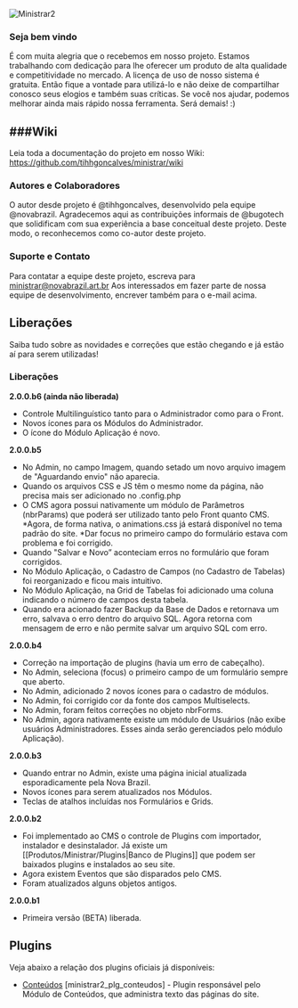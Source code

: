 ![Ministrar2](http://wiki.novabrazil.art.br/images/8/81/Ministrar_logo.jpg)
### Seja bem vindo
É com muita alegria que o recebemos em nosso projeto. Estamos trabalhando com dedicação para lhe oferecer um produto de alta qualidade e competitividade no mercado.
A licença de uso de nosso sistema é gratuita. Então fique a vontade para utilizá-lo e não deixe de compartilhar conosco seus elogios e também suas críticas. Se você nos ajudar, podemos melhorar ainda mais rápido nossa ferramenta. Será demais! :)

###Wiki
------
Leia toda a documentação do projeto em nosso Wiki:
https://github.com/tihhgoncalves/ministrar/wiki

### Autores e Colaboradores
O autor desde projeto é @tihhgoncalves, desenvolvido pela equipe @novabrazil. Agradecemos  aqui as contribuições informais de @bugotech que solidificam com sua experiência a base conceitual deste projeto. Deste modo, o reconhecemos como co-autor deste projeto.

### Suporte e Contato
Para contatar a equipe deste projeto, escreva para ministrar@novabrazil.art.br
Aos interessados em fazer parte de nossa equipe de desenvolvimento, encrever também para o e-mail acima.

## Liberações
Saiba tudo sobre as novidades e correções que estão chegando e já estão aí para serem utilizadas!

### Liberações
**2.0.0.b6 (ainda não liberada)**
* Controle Multilinguístico tanto para o Administrador como para o Front.
* Novos ícones para os Módulos do Administrador.
* O ícone do Módulo Aplicação é novo.

**2.0.0.b5**
* No Admin, no campo Imagem, quando setado um novo arquivo imagem de "Aguardando envio" não aparecia.
* Quando os arquivos CSS e JS têm o mesmo nome da página, não precisa mais ser adicionado no .config.php
* O CMS agora possui nativamente um módulo de Parâmetros (nbrParams) que poderá ser utilizado tanto pelo Front quanto CMS.
*Agora, de forma nativa, o animations.css já estará disponível no tema padrão do site.
*Dar focus no primeiro campo do formulário estava com problema e foi corrigido.
* Quando "Salvar e Novo” aconteciam erros no formulário que foram corrigidos.
* No Módulo Aplicação, o Cadastro de Campos (no Cadastro de Tabelas) foi reorganizado e ficou mais intuitivo.
* No Módulo Aplicação, na Grid de Tabelas foi adicionado uma coluna indicando o número de campos desta tabela.
* Quando era acionado fazer Backup da Base de Dados e retornava um erro, salvava o erro dentro do arquivo SQL. Agora retorna com mensagem de erro e não permite salvar um arquivo SQL com erro.

**2.0.0.b4**
* Correção na importação de plugins (havia um erro de cabeçalho).
* No Admin, seleciona (focus) o primeiro campo de um formulário sempre que aberto.
* No Admin, adicionado 2 novos ícones para o cadastro de módulos.
* No Admin, foi corrigido cor da fonte dos campos Multiselects.
* No Admin, foram feitos correções no objeto nbrForms.
* No Admin, agora nativamente existe um módulo de Usuários (não exibe usuários Administradores. Esses ainda serão gerenciados pelo módulo Aplicação).

**2.0.0.b3**
* Quando entrar no Admin, existe uma página inicial atualizada esporadicamente pela Nova Brazil.
* Novos ícones para serem atualizados nos Módulos.
* Teclas de atalhos incluídas nos Formulários e Grids.

**2.0.0.b2**
* Foi implementado ao CMS o controle de Plugins com importador, instalador e desinstalador. Já existe um [[Produtos/Ministrar/Plugins|Banco de Plugins]] que podem ser baixados plugins e instalados ao seu site.
* Agora existem Eventos que são disparados pelo CMS.
* Foram atualizados alguns objetos antigos.

**2.0.0.b1**
* Primeira versão (BETA) liberada.


## Plugins
Veja abaixo a relação dos plugins oficiais já disponíveis:

* [Conteúdos](https://github.com/tihhgoncalves/ministrar2_plg_conteudos) [ministrar2_plg_conteudos] - Plugin responsável pelo Módulo de Conteúdos, que administra texto das páginas do site.
